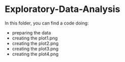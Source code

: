 # Exploratory-Data-Analysis

In this folder, you can find a code doing:
* preparing the data
* creating the plot1.png
* creating the plot2.png
* creating the plot3.png
* creating the plot4.png
